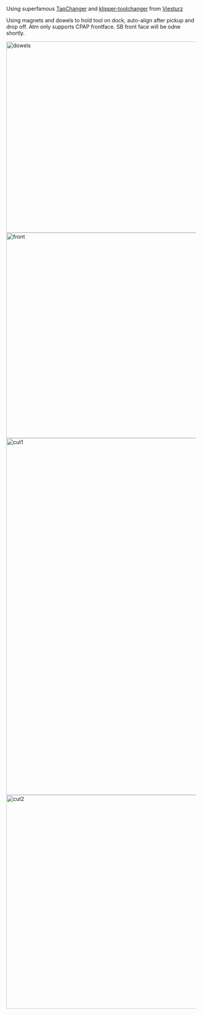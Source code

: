Using superfamous <a href="https://github.com/viesturz/tapchanger">TapChanger</a>  and <a href="https://github.com/viesturz/klipper-toolchanger">klipper-toolchanger</a> from  <a href="https://github.com/viesturz">Viesturz</a>

Using magnets and dowels to hold tool on dock, auto-align after pickup and drop off. Atm only supports CPAP frontface. SB front face will be odne shortly.

<img width="509" alt="dowels" src="https://github.com/MadoxSK/MagDock/assets/157323094/ed585537-5c7a-4af0-87c7-9a8ed6745f43">
<img width="547" alt="front" src="https://github.com/MadoxSK/MagDock/assets/157323094/b1153d66-6fa7-405b-982f-c6b5fe615ddd">
<img width="950" alt="cut1" src="https://github.com/MadoxSK/MagDock/assets/157323094/e08ae327-e536-46be-8e1d-da802990321a">
<img width="569" alt="cut2" src="https://github.com/MadoxSK/MagDock/assets/157323094/e9e74cf0-48f4-4500-b1bf-5b33f139439e">


